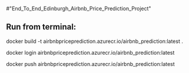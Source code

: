 #"End_To_End_Edinburgh_Airbnb_Price_Prediction_Project"
## Run from terminal:

docker build -t airbnbpriceprediction.azurecr.io/airbnb_prediction:latest .

docker login airbnbpriceprediction.azurecr.io/airbnb_prediction:latest

docker push airbnbpriceprediction.azurecr.io/airbnb_prediction:latest
